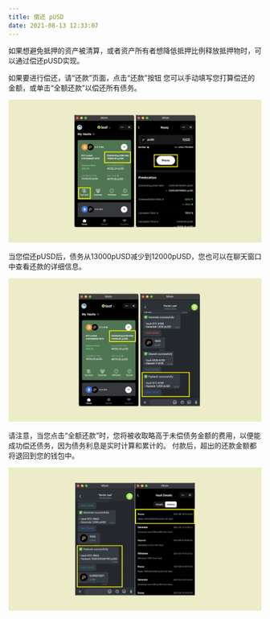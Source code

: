 ```yaml
---
title: 偿还 pUSD
date: 2021-08-13 12:33:07
---
```


如果想避免抵押的资产被清算，或者资产所有者想降低抵押比例释放抵押物时，可以通过偿还pUSD实现。

如果要进行偿还，请“还款”页面，点击“还款”按钮 您可以手动填写您打算偿还的金额，或单击“全额还款”以偿还所有债务。

![](../assets/leaf-payback-p1.png)

当您偿还pUSD后，债务从13000pUSD减少到12000pUSD，您也可以在聊天窗口中查看还款的详细信息。

![](../assets/leaf-payback-p2.png)

请注意，当您点击“全额还款”时，您将被收取略高于未偿债务金额的费用，以便能成功偿还债务，因为债务利息是实时计算和累计的。 付款后，超出的还款金额都将退回到您的钱包中。

![](../assets/payback-p2.png)

